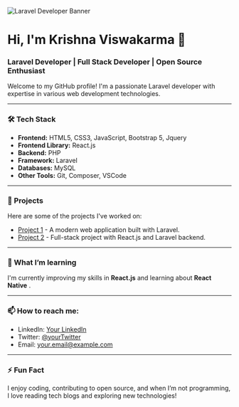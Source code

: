 ![Laravel Developer Banner](https://www.softgridcomputers.com/blog/wp-content/uploads/2022/01/Image_2.png)


# Hi, I'm Krishna Viswakarma 👋

### Laravel Developer | Full Stack Developer | Open Source Enthusiast

Welcome to my GitHub profile! I'm a passionate Laravel developer with expertise in various web development technologies.

---

### 🛠 Tech Stack
- **Frontend:** HTML5, CSS3, JavaScript, Bootstrap 5, Jquery
- **Frontend Library:**  React.js
- **Backend:** PHP
- **Framework:** Laravel
- **Databases:** MySQL
- **Other Tools:** Git, Composer, VSCode

---

### 🚀 Projects
Here are some of the projects I've worked on:

- [Project 1](https://github.com/krishna-viswakarma/project1) - A modern web application built with Laravel.
- [Project 2](https://github.com/krishna-viswakarma/project2) - Full-stack project with React.js and Laravel backend.

---

### 🌱 What I’m learning
I'm currently improving my skills in **React.js** and learning about **React Native** .

---

### 📫 How to reach me:
- LinkedIn: [Your LinkedIn](https://www.linkedin.com/in/krishna-viswakarma/)
- Twitter: [@yourTwitter](https://twitter.com/yourTwitter)
- Email: [your.email@example.com](mailto:your.email@example.com)

---

### ⚡ Fun Fact
I enjoy coding, contributing to open source, and when I’m not programming, I love reading tech blogs and exploring new technologies!
